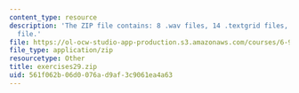 ```yaml
---
content_type: resource
description: 'The ZIP file contains: 8 .wav files, 14 .textgrid files, and 1 .pdf
  file.'
file: https://ol-ocw-studio-app-production.s3.amazonaws.com/courses/6-911-transcribing-prosodic-structure-of-spoken-utterances-with-tobi-january-iap-2006/561f062b06d0076ad9af3c9061ea4a63_exercises29.zip
file_type: application/zip
resourcetype: Other
title: exercises29.zip
uid: 561f062b-06d0-076a-d9af-3c9061ea4a63
---
```

